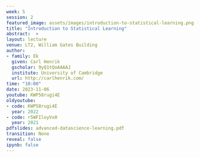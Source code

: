 ```yaml
---
week: 5
session: 2
featured_image: assets/images/introduction-to-statistical-learning.png
title: "Introduction to Statistical Learning"
abstract:  >
layout: lecture
venue: LT2, William Gates Building
author:
- family: Ek
  given: Carl Henrik
  gscholar: 9yQ1tQoAAAAJ
  institute: University of Cambridge
  url: http://carlhenrik.com/
time: "10:00"
date: 2023-11-06
youtube: KWP58rugi4E
oldyoutube: 
- code: KWP58rugi4E
  year: 2022
- code: r5WFIloyVx0
  year: 2021
pdfslides: advanced-datascience-learning.pdf
transition: None
reveal: false
ipynb: false
---
```

